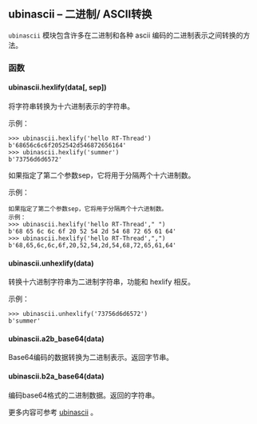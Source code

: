 ## **ubinascii** – 二进制/ ASCII转换

`ubinascii` 模块包含许多在二进制和各种 ascii 编码的二进制表示之间转换的方法。

### 函数

#### **ubinascii.hexlify**(data[, sep])  
将字符串转换为十六进制表示的字符串。 

示例：

```
>>> ubinascii.hexlify('hello RT-Thread')
b'68656c6c6f2052542d546872656164'
>>> ubinascii.hexlify('summer')
b'73756d6d6572'
```
如果指定了第二个参数sep，它将用于分隔两个十六进制数。 

示例：

```
如果指定了第二个参数sep，它将用于分隔两个十六进制数。 
示例：
>>> ubinascii.hexlify('hello RT-Thread'," ")
b'68 65 6c 6c 6f 20 52 54 2d 54 68 72 65 61 64'
>>> ubinascii.hexlify('hello RT-Thread',",")
b'68,65,6c,6c,6f,20,52,54,2d,54,68,72,65,61,64'
```

#### **ubinascii.unhexlify**(data)  
转换十六进制字符串为二进制字符串，功能和 hexlify 相反。 

示例：

```
>>> ubinascii.unhexlify('73756d6d6572')
b'summer'
```

#### **ubinascii.a2b_base64**(data)  
Base64编码的数据转换为二进制表示。返回字节串。

#### **ubinascii.b2a_base64**(data)  
编码base64格式的二进制数据。返回的字符串。

更多内容可参考 [ubinascii](http://docs.micropython.org/en/latest/pyboard/library/ubinascii.html)  。
